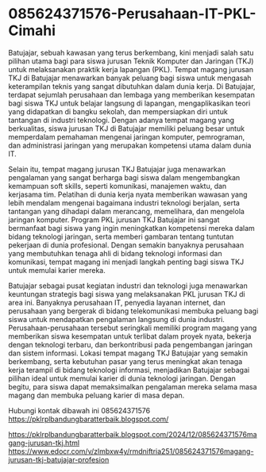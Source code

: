 # 085624371576-Perusahaan-IT-PKL-Cimahi
Batujajar, sebuah kawasan yang terus berkembang, kini menjadi salah satu pilihan utama bagi para siswa jurusan Teknik Komputer dan Jaringan (TKJ) untuk melaksanakan praktik kerja lapangan (PKL). Tempat magang jurusan TKJ di Batujajar menawarkan banyak peluang bagi siswa untuk mengasah keterampilan teknis yang sangat dibutuhkan dalam dunia kerja. Di Batujajar, terdapat sejumlah perusahaan dan lembaga yang memberikan kesempatan bagi siswa TKJ untuk belajar langsung di lapangan, mengaplikasikan teori yang didapatkan di bangku sekolah, dan mempersiapkan diri untuk tantangan di industri teknologi. Dengan adanya tempat magang yang berkualitas, siswa jurusan TKJ di Batujajar memiliki peluang besar untuk memperdalam pemahaman mengenai jaringan komputer, pemrograman, dan administrasi jaringan yang merupakan kompetensi utama dalam dunia IT.

Selain itu, tempat magang jurusan TKJ Batujajar juga menawarkan pengalaman yang sangat berharga bagi siswa dalam mengembangkan kemampuan soft skills, seperti komunikasi, manajemen waktu, dan kerjasama tim. Pelatihan di dunia kerja nyata memberikan wawasan yang lebih mendalam mengenai bagaimana industri teknologi berjalan, serta tantangan yang dihadapi dalam merancang, memelihara, dan mengelola jaringan komputer. Program PKL jurusan TKJ Batujajar ini sangat bermanfaat bagi siswa yang ingin meningkatkan kompetensi mereka dalam bidang teknologi jaringan, serta memberi gambaran tentang tuntutan pekerjaan di dunia profesional. Dengan semakin banyaknya perusahaan yang membutuhkan tenaga ahli di bidang teknologi informasi dan komunikasi, tempat magang ini menjadi langkah penting bagi siswa TKJ untuk memulai karier mereka.

Batujajar sebagai pusat kegiatan industri dan teknologi juga menawarkan keuntungan strategis bagi siswa yang melaksanakan PKL jurusan TKJ di area ini. Banyaknya perusahaan IT, penyedia layanan internet, dan perusahaan yang bergerak di bidang telekomunikasi membuka peluang bagi siswa untuk mendapatkan pengalaman langsung di dunia industri. Perusahaan-perusahaan tersebut seringkali memiliki program magang yang memberikan siswa kesempatan untuk terlibat dalam proyek nyata, bekerja dengan teknologi terbaru, dan berkontribusi pada pengembangan jaringan dan sistem informasi. Lokasi tempat magang TKJ Batujajar yang semakin berkembang, serta kebutuhan pasar yang terus meningkat akan tenaga kerja terampil di bidang teknologi informasi, menjadikan Batujajar sebagai pilihan ideal untuk memulai karier di dunia teknologi jaringan. Dengan begitu, para siswa dapat memaksimalkan pengalaman mereka selama masa magang dan membuka peluang karier di masa depan.

Hubungi kontak dibawah ini
085624371576
https://pklrplbandungbaratterbaik.blogspot.com/

https://pklrplbandungbaratterbaik.blogspot.com/2024/12/085624371576magang-jurusan-tkj.html
https://www.edocr.com/v/zlmbxw4y/rmdniftria251/085624371576magang-jurusan-tkj-batujajar-profesion

